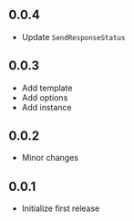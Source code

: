 ## 0.0.4

* Update `SendResponseStatus`

## 0.0.3

* Add template
* Add options
* Add instance

## 0.0.2

* Minor changes

## 0.0.1

* Initialize first release
